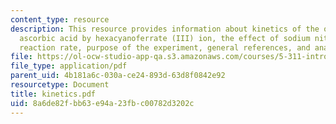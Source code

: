 ```yaml
---
content_type: resource
description: This resource provides information about kinetics of the oxidation of
  ascorbic acid by hexacyanoferrate (III) ion, the effect of sodium nitrate on the
  reaction rate, purpose of the experiment, general references, and analysis and discussion.
file: https://ol-ocw-studio-app-qa.s3.amazonaws.com/courses/5-311-introductory-chemical-experimentation-fall-2005/8a6de82fbb63e94a23fbc00782d3202c_kinetics.pdf
file_type: application/pdf
parent_uid: 4b181a6c-030a-ce24-893d-63d8f0842e92
resourcetype: Document
title: kinetics.pdf
uid: 8a6de82f-bb63-e94a-23fb-c00782d3202c
---
```


